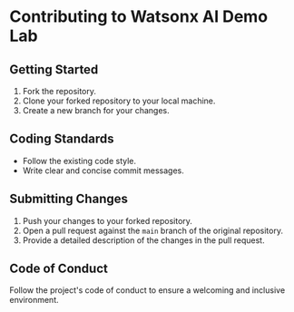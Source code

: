 # Contributing to Watsonx AI Demo Lab

## Getting Started

1. Fork the repository.
2. Clone your forked repository to your local machine.
3. Create a new branch for your changes.

## Coding Standards

- Follow the existing code style.
- Write clear and concise commit messages.

## Submitting Changes

1. Push your changes to your forked repository.
2. Open a pull request against the `main` branch of the original repository.
3. Provide a detailed description of the changes in the pull request.

## Code of Conduct

Follow the project's code of conduct to ensure a welcoming and inclusive environment.
